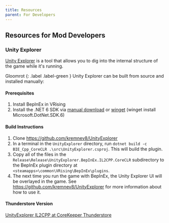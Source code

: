 ```yaml
---
title: Resources
parent: For Developers
---
```


## Resources for Mod Developers

### Unity Explorer

[Unity Explorer](https://github.com/kremnev8/UnityExplorer) is a tool that allows you to dig into the internal structure of the game while it's running.

Gloomrot
{: .label .label-green }
Unity Explorer can be built from source and installed manually:

#### Prerequisites
1. Install BepInEx in VRising
2. Install the .NET 6 SDK via [manual download](https://dotnet.microsoft.com/en-us/download/dotnet/6.0) or [winget](https://learn.microsoft.com/en-us/dotnet/core/install/windows?tabs=net60) (winget install Microsoft.DotNet.SDK.6)

#### Build Instructions
1. Clone https://github.com/kremnev8/UnityExplorer
1. In a terminal in the `UnityExplorer` directory, run `dotnet build -c BIE_Cpp_CoreCLR .\src\UnityExplorer.csproj`. This will build the plugin.
2. Copy all of the files in the `Release\Release\UnityExplorer.BepInEx.IL2CPP.CoreCLR` subdirectory to the BepInEx plugin directory at `<steamapps>\common\VRising\BepInEx\plugins`.
3. The next time you run the game with BepInEx, the Unity Explorer UI will be overlayed in the game. See https://github.com/kremnev8/UnityExplorer for more information about how to use it.

#### Thunderstore Version
[UnityExplorer IL2CPP at CoreKeeper Thunderstore](https://core-keeper.thunderstore.io/package/CoreMods/UnityExplorer_IL2CPP/)
